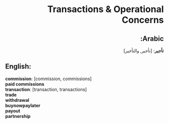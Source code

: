 <div dir="rtl">

# **Transactions & Operational Concerns**

## **Arabic**:

**تأجير**: [تأجير, والتأجير]

</div>

## **English**:

**commission**: [commission, commissions]  
**paid commissions**  
**transaction**: [transaction, transactions]  
**trade**  
**withdrawal**  
**buynowpaylater**  
**payout**  
**partnership**